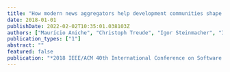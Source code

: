 ```yaml
---
title: "How modern news aggregators help development communities shape and share knowledge"
date: 2018-01-01
publishDate: 2022-02-02T10:35:01.038103Z
authors: ["Maurı́cio Aniche", "Christoph Treude", "Igor Steinmacher", "Igor Wiese", "Gustavo Pinto", "Margaret-Anne Storey", "Marco Aurélio Gerosa"]
publication_types: ["1"]
abstract: ""
featured: false
publication: "*2018 IEEE/ACM 40th International Conference on Software Engineering (ICSE)*"
---
```



